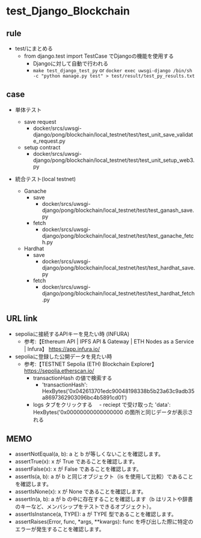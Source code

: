 # test_Django_Blockchain

## rule

- test/にまとめる
  - from django.test import TestCase でDjangoの機能を使用する
    - Djangoに対して自動で行われる
    - `make test_django_test_py` or `docker exec uwsgi-django /bin/sh -c "python manage.py test" > test/result/test_py_results.txt`  

## case

- 単体テスト
  - save request  
    - docker/srcs/uwsgi-django/pong/blockchain/local_testnet/test/test_unit_save_validate_request.py
  - setup contract
    - docker/srcs/uwsgi-django/pong/blockchain/local_testnet/test/test_unit_setup_web3.py

- 統合テスト(local testnet)
  - Ganache
    - save
      - docker/srcs/uwsgi-django/pong/blockchain/local_testnet/test/test_ganash_save.py
    - fetch  
      - docker/srcs/uwsgi-django/pong/blockchain/local_testnet/test/test_ganache_fetch.py  
  - Hardhat  
    - save
      - docker/srcs/uwsgi-django/pong/blockchain/local_testnet/test/test_hardhat_save.py
    - fetch
      - docker/srcs/uwsgi-django/pong/blockchain/local_testnet/test/test_hardhat_fetch.py  

## URL link

- sepoliaに接続するAPIキーを見たい時 (INFURA)
  - 参考:【Ethereum API | IPFS API & Gateway | ETH Nodes as a Service | Infura】 https://app.infura.io/
- sepoliaに登録した公開データを見たい時
  - 参考:【TESTNET Sepolia (ETH) Blockchain Explorer】 https://sepolia.etherscan.io/
    - transactionHash の値で検索する
      - 'transactionHash': HexBytes('0x042613701edc90048198338b5b23a63c9adb35a8697362903096bc4b5891cd01')
    - logs タブをクリックする
    　-  reciept で受け取った 'data': HexBytes('0x00000000000000000 の箇所と同じデータが表示される

## MEMO

- assertNotEqual(a, b): a と b が等しくないことを確認します。
- assertTrue(x): x が True であることを確認します。
- assertFalse(x): x が False であることを確認します。
- assertIs(a, b): a が b と同じオブジェクト（is を使用して比較）であることを確認します。
- assertIsNone(x): x が None であることを確認します。
- assertIn(a, b): a が b の中に存在することを確認します（b はリストや辞書のキーなど、メンバシップをテストできるオブジェクト）。
- assertIsInstance(a, TYPE): a が TYPE 型であることを確認します。
- assertRaises(Error, func, *args, **kwargs): func を呼び出した際に特定のエラーが発生することを確認します。
